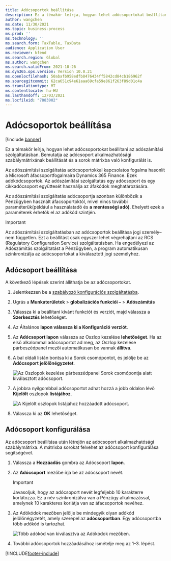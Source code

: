 ```yaml
---
title: Adócsoportok beállítása
description: Ez a témakör leírja, hogyan lehet adócsoportokat beállítani az adószámítási szolgáltatásban.
author: wangchen
ms.date: 11/30/2021
ms.topic: business-process
ms.prod: ''
ms.technology: ''
ms.search.form: TaxTable, TaxData
audience: Application User
ms.reviewer: kfend
ms.search.region: Global
ms.author: wangchen
ms.search.validFrom: 2021-10-26
ms.dyn365.ops.version: Version 10.0.21
ms.openlocfilehash: 50abafb958edfb8476434ff5842cd84cb186962f
ms.sourcegitcommit: 62ca651c94e61aaa69cfa59e861f263f89d01c4a
ms.translationtype: MT
ms.contentlocale: hu-HU
ms.lasthandoff: 12/03/2021
ms.locfileid: "7883902"
---
```

# <a name="set-up-tax-groups"></a>Adócsoportok beállítása

[!include [banner](../includes/banner.md)]

Ez a témakör leírja, hogyan lehet adócsoportokat beállítani az adószámítási szolgáltatásban. Bemutatja az adócsoport alkalmazhatósági szabálymátrixának beállítását és a sorok mátrixba való konfigurálát is.

Az adószámítási szolgáltatás adócsoportokkal kapcsolatos fogalma hasonlít a Microsoft áfacsoportfogalmaira Dynamics 365 Finance. Ezek adókódcsoportok. Az adószámítási szolgáltatás egy adócsoport és egy cikkadócsoport együttesét használja az áfakódok meghatározására.

Az adószámítási szolgáltatás adócsoportja azonban különbözik a Pénzügyben használt áfacsoportoktól, mivel nincs további paraméterük(például a használatadó és **a** **mentességi adó)**. Ehelyett ezek a paraméterek érhetők el az adókód szintjén.

> [!IMPORTANT]
> Az adószámítási szolgáltatásban az adócsoportok beállítása jogi személy–nem független. Ezt a beállítást csak egyszer lehet végrehajtani az RCS (Regulatory Configuration Service) szolgáltatásban. Ha engedélyezi az Adószámítás szolgáltatást a Pénzügyben, a program automatikusan szinkronizálja az adócsoportokat a kiválasztott jogi személyhez.

## <a name="set-up-a-tax-group"></a>Adócsoport beállítása

A következő lépések szerint állíthatja be az adócsoportokat.

1. Jelentkezzen be a [szabályozó konfigurációs szolgáltatásba](https://marketing.configure.global.dynamics.com/).
2. Ugrás a **Munkaterületek** \> **globalizációs funkciói –** \> **Adószámítás**
3. Válassza ki a beállítani kívánt funkciót és verziót, majd válassza a **Szerkesztés** lehetőséget.
4. Az Általános **lapon válassza ki a Konfiguráció** **verziót**.
5. Az **Adócsoport lapon** válassza az Oszlop kezelése **lehetőséget**. Ha az első alkalommal adócsoportot ad meg, az Oszlop kezelése párbeszédpanel mezői automatikusan be vannak **állítva**.
6. A bal oldali listán bontsa ki a Sorok csomópontot, és jelölje be az **Adócsoport** **jelölőnégyzetet**.

    ![Az Oszlopok kezelése párbeszédpanel Sorok csomópontja alatt kiválasztott adócsoport.](media/select-tax-group.png)

7. A jobbra nyílgombbal adócsoportot adhat hozzá a jobb oldalon lévő **Kijelölt** oszlopok **listájához**.

    ![A Kijelölt oszlopok listájához hozzáadott adócsoport.](media/add-tax-group.png)

8. Válassza ki az **OK** lehetőséget.

## <a name="configure-a-tax-group"></a>Adócsoport konfigurálása

Az adócsoport beállítása után létrejön az adócsoport alkalmazhatósági szabálymátrixa. A mátrixba sorokat felvehet az adócsoport konfigurálása segítségével.

1. Válassza a **Hozzáadás** gombra az Adócsoport **lapon**.
2. Az **Adócsoport** mezőbe írja be az adócsoport nevét.

    > [!IMPORTANT]
    > Javasoljuk, hogy az adócsoport nevét legfeljebb 10 karakterre korlátozza. Ez a név szinkronizálva van a Pénzügy alkalmazással, amelynek 10 karakteres korlátja van az áfacsoportok nevéhez.

3. Az Adókódok mezőben jelölje be mindegyik olyan adókód jelölőnégyzetét, amely szerepel az **adócsoportban**. Egy adócsoportba több adókód is tartozhat.

    ![Több adókód van kiválasztva az Adókódok mezőben.](media/multiple-tax-codes-selection.png)

4. További adócsoportok hozzáadásához ismételje meg az 1–3. lépést.

[!INCLUDE[footer-include](../../includes/footer-banner.md)]
